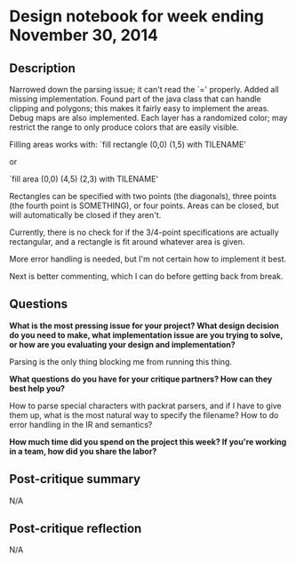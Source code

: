 # Design notebook for week ending November 30, 2014

## Description

Narrowed down the parsing issue; it can't read the `=' properly.
Added all missing implementation. Found part of the java class that can handle clipping and polygons; this makes it fairly easy to implement the areas.
Debug maps are also implemented. Each layer has a randomized color; may restrict the range to only produce colors that are easily visible.

Filling areas works with:
`fill rectangle (0,0) (1,5) with TILENAME'

or

`fill area (0,0) (4,5) (2,3) with TILENAME'

Rectangles can be specified with two points (the diagonals), three points (the fourth point is SOMETHING), or four points. Areas can be closed, but will automatically be closed if they aren't.

Currently, there is no check for if the 3/4-point specifications are actually rectangular, and a rectangle is fit around whatever area is given.

More error handling is needed, but I'm not certain how to implement it best.

Next is better commenting, which I can do before getting back from break.

## Questions

**What is the most pressing issue for your project? What design decision do
you need to make, what implementation issue are you trying to solve, or how
are you evaluating your design and implementation?**

Parsing is the only thing blocking me from running this thing.

**What questions do you have for your critique partners? How can they best help
you?**

How to parse special characters with packrat parsers, and if I have to give them up, what is the most natural way to specify the filename?
How to do error handling in the IR and semantics?

**How much time did you spend on the project this week? If you're working in a
team, how did you share the labor?**

## Post-critique summary

N/A

## Post-critique reflection

N/A
